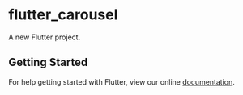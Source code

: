 # flutter_carousel

A new Flutter project.

## Getting Started

For help getting started with Flutter, view our online
[documentation](https://flutter.io/).
